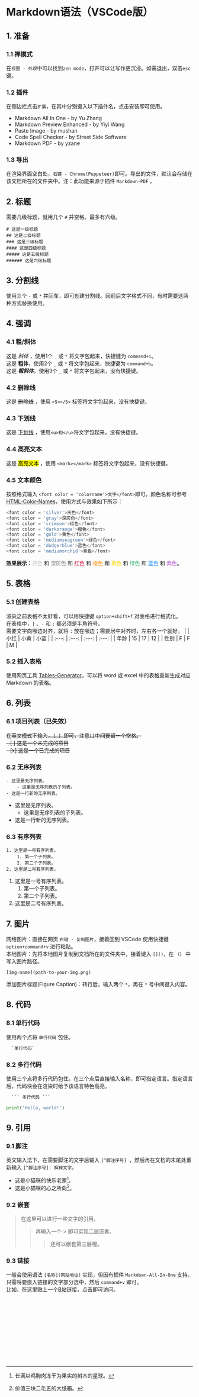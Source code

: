 # Markdown语法（VSCode版）

## 1. 准备
### 1.1 禅模式
在`视图 - 外观`中可以找到`zen mode`，打开可以让写作更沉浸。如需退出，双击`esc`键。

### 1.2 插件
在侧边栏点击`扩展`，在其中分别键入以下插件名，点击安装即可使用。
- Markdown All In One - by Yu Zhang
- Markdown Preview Enhanced - by Yiyi Wang
- Paste Image - by mushan
- Code Spell Checker - by Street Side Software
- Markdown PDF - by yzane

### 1.3 导出
在渲染界面空白处，`右键 - Chrome(Puppeteer)`即可。导出的文件，默认会存储在该文档所在的文件夹中。注：此功能来源于插件 `Markdown-PDF` 。

## 2. 标题
需要几级标题，就用几个 `#` 并空格。最多有六级。
```
# 这是一级标题
## 这是二级标题
### 这是三级标题
#### 这是四级标题
##### 这是五级标题
###### 这是六级标题
```
## 3. 分割线
使用三个 `-` 或 `*` 并回车，即可创建分割线。因前后文字格式不同，有时需要这两种方式替换使用。

## 4. 强调
### 4.1 粗/斜体
这是 *斜体* ，使用1个 `_` 或 `*` 将文字包起来，快捷键为 `command+i`。<br>
这是 **粗体**，使用2个 `_` 或 `*` 将文字包起来，快捷键为 `command+b`。<br>
这是 ___粗斜体___，使用3个 `_` 或 `*` 将文字包起来，没有快捷键。

### 4.2 删除线
这是 <S>删除线</S> ，使用 `<S></S>` 标签将文字包起来，没有快捷键。

### 4.3 下划线
这是 <u>下划线</u> ，使用` <u>和</u> `将文字包起来，没有快捷键。

### 4.4 高亮文本
这是 <mark>高亮文本</mark> ，使用 `<mark></mark>` 标签将文字包起来，没有快捷键。

### 4.5 文本颜色
按照格式输入 `<font color = 'colorname'>文字</font>`即可，颜色名称可参考 [HTML-Color-Names](https://htmlcolorcodes.com/color-names/)，使用方式与效果如下所示：
```python
<font color = 'silver'>灰色</font>
<font color = 'gray'>深灰色</font>
<font color = 'crimson'>红色</font>
<font color = 'darkorange'>橙色</font>
<font color = 'gold'>黄色</font>
<font color = 'mediumseagreen'>绿色</font>
<font color = 'dodgerblue'>蓝色</font>
<font color = 'mediumorchid'>紫色</font>
```
**效果展示：**<font color = 'silver'>灰色</font> 和 <font color = 'gray'>深灰色</font> 和 <font color = 'crimson'>红色</font> 和 <font color = 'darkorange'>橙色</font> 和 <font color = 'gold'>黄色</font> 和 <font color = 'mediumseagreen'>绿色</font> 和 <font color = 'dodgerblue'>蓝色</font> 和 <font color = 'mediumorchid'>紫色</font>。

## 5. 表格
### 5.1 创建表格
渲染之前表格不太好看，可以用快捷键 `option+shift+f` 对表格进行格式化。<br>
在表格中，`|` 、`-` 和 `:` 都必须是半角符号。<br>
需要文字向哪边对齐，就将 `:` 放在哪边；需要居中对齐时，左右各一个就好。
|       | 小红  | 小黄  | 小蓝  |
| :---: | :---: | :---: | :---: |
| 年龄  |  15   |  17   |  12   |
| 性别  |   F   |   F   |   M   |

### 5.2 插入表格
使用网页工具 [Tables-Generator](https://www.tablesgenerator.com/markdown_tables#)，可以将 word 或 excel 中的表格重新生成对应 Markdown 的表格。

## 6. 列表
### 6.1 项目列表（已失效）
<S> 在英文模式下输入`- [ ] `即可，注意`[]`中间要留一个空格。</S><br>
<S>- [ ] 这是一个未完成的项目</S><br>
<S>- [x] 这是一个已完成的项目</S>

### 6.2 无序列表
```
- 这里是无序列表。
    - 这里是无序列表的子列表。
- 这是一行新的无序列表。
```
- 这里是无序列表。
    - 这里是无序列表的子列表。
- 这是一行新的无序列表。

### 6.3 有序列表
```
1. 这里是一号有序列表。
    1. 第一个子列表。
    2. 第二个子列表。
2. 这里是二号有序列表。
```
1. 这里是一号有序列表。
    1. 第一个子列表。
    2. 第二个子列表。
2. 这里是二号有序列表。

## 7. 图片
网络图片：直接在网页 `右键 - 复制图片`，接着回到 VSCode 使用快捷键 `option+command+v` 进行粘贴。<br>
本地图片：先将本地图片复制到文档所在的文件夹中，接着键入 `[]()`，在 `（）` 中写入图片路径。
```
[img-name](path-to-your-img.png)
```
添加图片标题(Figure Caption)：转行后，输入两个 `*`，再在 `*` 号中间键入内容。

## 8. 代码
### 8.1 单行代码
使用两个点将 `单行代码` 包住。
```html
  `单行代码`
```

### 8.2 多行代码
使用三个点将多行代码包住。在三个点后直接输入名称，即可指定语言。指定语言后，代码块会在渲染时给予该语言特色高亮。
```html
  ``` 多行代码 ```
```
```python
print('Hello, world!')
```

## 9. 引用
### 9.1 脚注
英文输入法下，在需要脚注的文字后输入 `[^脚注序号] `，然后再在文档的末尾处重新输入 `[^脚注序号]: 解释文字`。
- 这是小猫咪的快乐老家[^1]。
- 这是小猫咪的心之所向[^2]。

### 9.2 嵌套
> 在这里可以进行一些文字的引用。
> >再输入一个 > 即可实现二层嵌套。
> > >还可以嵌套第三层喔。

### 9.3 链接
一般会使用语法 `[名称](网站地址)` 实现，但因有插件 `Markdown-All-In-One` 支持，只需将要嵌入链接的文字部分选中，然后 `command+v` 即可。<br>
比如，在这里贴上一个[B站](https://www.bilibili.com/)链接，点击即可访问。

<br>
<br>
<br>
<br>
<br>
<br>
<br>
<br>
<br>
<br>

[^1]:长满以鸡胸肉冻干为果实的树木的星球。
[^2]:价值三块二毛五的大纸箱。